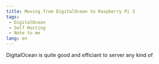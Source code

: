```yaml
---
title: Moving from DigitalOcean to Raspberry Pi 3
tags: 
 - DigitalOcean
 - Self Hosting
 - Note to me
lang: en
---
```


DigitalOcean is quite good and efficiant to server any kind of 